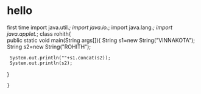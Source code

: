 # hello
first time
import java.util.*;
import java.io.*;
import java.lang.*;
import java.applet.*;
 class rohith{  
    public static void main(String args[]){ 
 String s1=new String("VINNAKOTA");
 String s2=new String("ROHITH");

     System.out.println(""+s1.concat(s2));
     System.out.println(s2);
 }

  
  
    }
